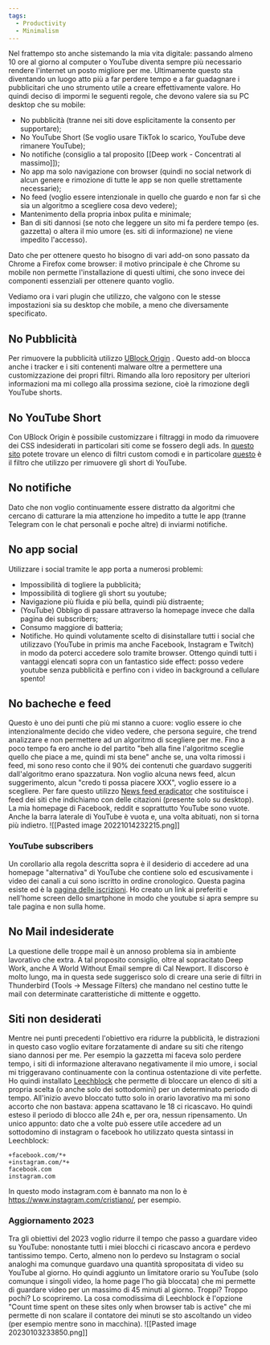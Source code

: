 ```yaml
---
tags:
  - Productivity
  - Minimalism
---
```

Nel frattempo sto anche sistemando la mia vita digitale: passando almeno 10 ore al giorno al computer o YouTube diventa sempre più necessario rendere l'internet un posto migliore per me.
Ultimamente questo sta diventando un luogo atto più a far perdere tempo e a far guadagnare i pubblicitari che uno strumento utile a creare effettivamente valore.
Ho quindi deciso di impormi le seguenti regole, che devono valere sia su PC desktop che su mobile:
* No pubblicità (tranne nei siti dove esplicitamente la consento per supportare);
* No YouTube Short (Se voglio usare TikTok lo scarico, YouTube deve rimanere YouTube);
* No notifiche (consiglio a tal proposito [[Deep work - Concentrati al massimo]]);
* No app ma solo navigazione con browser (quindi no social network di alcun genere e rimozione di tutte le app se non quelle strettamente necessarie);
* No feed (voglio essere intenzionale in quello che guardo e non far sì che sia un algoritmo a scegliere cosa devo vedere);
* Mantenimento della propria inbox pulita e minimale;
* Ban di siti dannosi (se noto che leggere un sito mi fa perdere tempo (es. gazzetta) o altera il mio umore (es. siti di informazione) ne viene impedito l'accesso).

Dato che per ottenere questo ho bisogno di vari add-on sono passato da Chrome a Firefox come browser: il motivo principale è che Chrome su mobile non permette l'installazione di questi ultimi, che sono invece dei componenti essenziali per ottenere quanto voglio.

Vediamo ora i vari plugin che utilizzo, che valgono con le stesse impostazioni sia su desktop che mobile, a meno che diversamente specificato.

## No Pubblicità
Per rimuovere la pubblicità utilizzo [UBlock Origin](https://github.com/gorhill/uBlock) .
Questo add-on blocca anche i tracker e i siti contenenti malware oltre a permettere una customizzazione dei propri filtri.
Rimando alla loro repository per ulteriori informazioni ma mi collego alla prossima sezione, cioè la rimozione degli YouTube shorts.

## No YouTube Short
Con UBlock Origin è possibile customizzare i filtraggi in modo da rimuovere dei CSS indesiderati in particolari siti come se fossero degli ads.
In [questo sito](https://letsblock.it/filters) potete trovare un elenco di filtri custom comodi e in particolare [questo](https://letsblock.it/filters/youtube-shorts) è il filtro che utilizzo per rimuovere gli short di YouTube.

## No notifiche
Dato che non voglio continuamente essere distratto da algoritmi che cercano di catturare la mia attenzione ho impedito a tutte le app (tranne Telegram con le chat personali e poche altre) di inviarmi notifiche.

## No app social
Utilizzare i social tramite le app porta a numerosi problemi:
* Impossibilità di togliere la pubblicità;
* Impossibilità di togliere gli short su youtube;
* Navigazione più fluida e più bella, quindi più distraente;
* (YouTube) Obbligo di passare attraverso la homepage invece che dalla pagina dei subscribers;
* Consumo maggiore di batteria;
* Notifiche.
Ho quindi volutamente scelto di disinstallare tutti i social che utilizzavo (YouTube in primis ma anche Facebook, Instagram e Twitch) in modo da poterci accedere solo tramite browser.
Ottengo quindi tutti i vantaggi elencati sopra con un fantastico side effect: posso vedere youtube senza pubblicità e perfino con i video in background a cellulare spento!

## No bacheche e feed
Questo è uno dei punti che più mi stanno a cuore: voglio essere io che intenzionalmente decido che video vedere, che persona seguire, che trend analizzare e non permettere ad un algoritmo di scegliere per me.
Fino a poco tempo fa ero anche io del partito "beh alla fine l'algoritmo sceglie quello che piace a me, quindi mi sta bene" anche se, una volta rimossi i feed, mi sono reso conto che il 90% dei contenuti che guardavo suggeriti dall'algoritmo erano spazzatura.
Non voglio alcuna news feed, alcun suggerimento, alcun "credo ti possa piacere XXX", voglio essere io a scegliere.
Per fare questo utilizzo [News feed eradicator](https://github.com/jordwest/news-feed-eradicator) che sostituisce i feed dei siti che indichiamo con delle citazioni (presente solo su desktop).
La mia homepage di Facebook, reddit e soprattutto YouTube sono vuote.
Anche la barra laterale di YouTube è vuota e, una volta abituati, non si torna più indietro.
![[Pasted image 20221014232215.png]]

### YouTube subscribers
Un corollario alla regola descritta sopra è il desiderio di accedere ad una homepage "alternativa" di YouTube che contiene solo ed escusivamente i video dei canali a cui sono iscritto in ordine cronologico.
Questa pagina esiste ed è la [pagina delle iscrizioni](https://www.youtube.com/feed/subscriptions).
Ho creato un link ai preferiti e nell'home screen dello smartphone in modo che youtube si apra sempre su tale pagina e non sulla home.

## No Mail indesiderate
La questione delle troppe mail è un annoso problema sia in ambiente lavorativo che extra. 
A tal proposito consiglio, oltre al sopracitato Deep Work, anche  A World Without Email sempre di Cal Newport.
Il discorso è molto lungo, ma in questa sede suggerisco solo di creare una serie di filtri in Thunderbird (Tools -> Message Filters) che mandano nel cestino tutte le mail con determinate caratteristiche di mittente e oggetto.

## Siti non desiderati
Mentre nei punti precedenti l'obiettivo era ridurre la pubblicità, le distrazioni in questo caso voglio evitare forzatamente di andare su siti che ritengo siano dannosi per me.
Per esempio la gazzetta mi faceva solo perdere tempo, i siti di informazione alteravano negativamente il mio umore, i social mi triggeravano continuamente con la continua ostentazione di vite perfette.
Ho quindi installato [Leechblock](https://addons.mozilla.org/en-US/firefox/addon/leechblock-ng/) che permette di bloccare un elenco di siti a propria scelta (o anche solo dei sottodomini) per un determinato periodo di tempo.
All'inizio avevo bloccato tutto solo in orario lavorativo ma mi sono accorto che non bastava: appena scattavano le 18 ci ricascavo.
Ho quindi esteso il periodo di blocco alle 24h e, per ora, nessun ripensamento.
Un unico appunto: dato che a volte può essere utile accedere ad un sottodomino di instagram o facebook ho utilizzato questa sintassi in Leechblock:
```
+facebook.com/*+
+instagram.com/*+
facebook.com
instagram.com
```
In questo modo instagram.com è bannato ma non lo è https://www.instagram.com/cristiano/, per esempio.

### Aggiornamento 2023
Tra gli obiettivi del 2023 voglio ridurre il tempo che passo a guardare video su YouTube: nonostante tutti i miei blocchi ci ricascavo ancora e perdevo tantissimo tempo.
Certo, almeno non lo perdevo su Instagram o social analoghi ma comunque guardavo una quantità spropositata di video su YouTube al giorno.
Ho quindi aggiunto un limitatore orario su YouTube (solo comunque i singoli video, la home page l'ho già bloccata) che mi permette di guardare video per un massimo di 45 minuti al giorno.
Troppi? Troppo pochi? Lo scopriremo.
La cosa comodissima di Leechblock è l'opzione "Count time spent on these sites only when browser tab is active" che mi permette di non scalare il contatore dei minuti se sto ascoltando un video (per esempio mentre sono in macchina).
![[Pasted image 20230103233850.png]]



